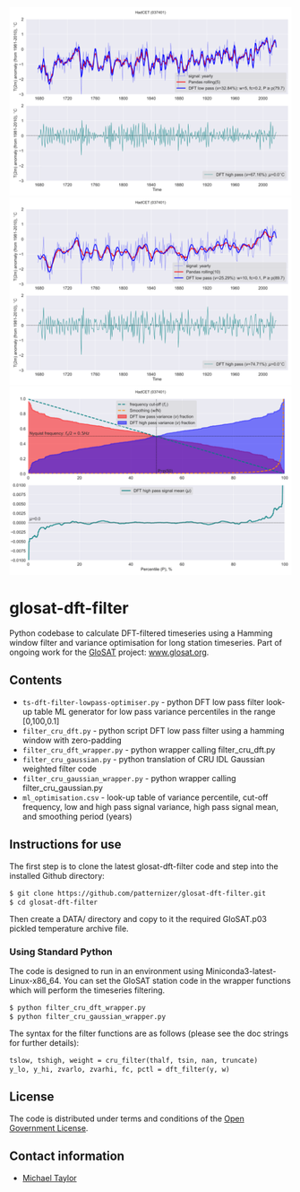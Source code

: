 ![image](https://github.com/patternizer/glosat-dft-filter/blob/main/ts-dft-filter-5.png)
![image](https://github.com/patternizer/glosat-dft-filter/blob/main/ts-dft-filter-10.png)
![image](https://github.com/patternizer/glosat-dft-filter/blob/main/ts-dft-filter-optimisation.png)

# glosat-dft-filter

Python codebase to calculate DFT-filtered timeseries using a Hamming window filter and variance optimisation for long station timeseries. Part of ongoing work for the [GloSAT](https://www.glosat.org) project: www.glosat.org. 

## Contents

* `ts-dft-filter-lowpass-optimiser.py` - python DFT low pass filter look-up table ML generator for low pass variance percentiles in the range [0,100,0.1]
* `filter_cru_dft.py` - python script DFT low pass filter using a hamming window with zero-padding
* `filter_cru_dft_wrapper.py` - python wrapper calling filter_cru_dft.py
* `filter_cru_gaussian.py` - python translation of CRU IDL Gaussian weighted filter code
* `filter_cru_gaussian_wrapper.py` - python wrapper calling filter_cru_gaussian.py
* `ml_optimisation.csv` - look-up table of variance percentile, cut-off frequency, low and high pass signal variance, high pass signal mean, and smoothing period (years)

## Instructions for use

The first step is to clone the latest glosat-dft-filter code and step into the installed Github directory: 

    $ git clone https://github.com/patternizer/glosat-dft-filter.git
    $ cd glosat-dft-filter

Then create a DATA/ directory and copy to it the required GloSAT.p03 pickled temperature archive file.

### Using Standard Python

The code is designed to run in an environment using Miniconda3-latest-Linux-x86_64. You can set the GloSAT station code in the wrapper functions which will perform the timeseries filtering.

    $ python filter_cru_dft_wrapper.py
    $ python filter_cru_gaussian_wrapper.py

The syntax for the filter functions are as follows (please see the doc strings for further details):

	tslow, tshigh, weight = cru_filter(thalf, tsin, nan, truncate)
	y_lo, y_hi, zvarlo, zvarhi, fc, pctl = dft_filter(y, w)
    
## License

The code is distributed under terms and conditions of the [Open Government License](http://www.nationalarchives.gov.uk/doc/open-government-licence/version/3/).

## Contact information

* [Michael Taylor](michael.a.taylor@uea.ac.uk)



